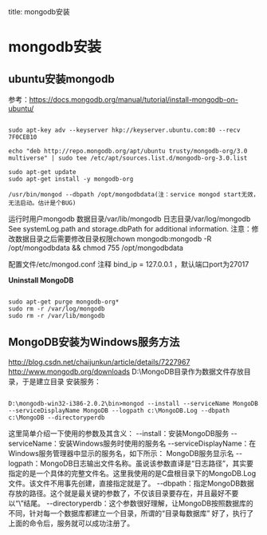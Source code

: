 title: mongodb安装 

#  mongodb安装 
##  ubuntu安装mongodb 
参考：https://docs.mongodb.org/manual/tutorial/install-mongodb-on-ubuntu/
```

sudo apt-key adv --keyserver hkp://keyserver.ubuntu.com:80 --recv 7F0CEB10

echo "deb http://repo.mongodb.org/apt/ubuntu trusty/mongodb-org/3.0 multiverse" | sudo tee /etc/apt/sources.list.d/mongodb-org-3.0.list

sudo apt-get update
sudo apt-get install -y mongodb-org 

/usr/bin/mongod --dbpath /opt/mongodbdata(注：service mongod start无效，无法启动。估计是个BUG)

```
运行时用户mongodb
数据目录/var/lib/mongodb 日志目录/var/log/mongodb  See systemLog.path and storage.dbPath for additional information.
注意：修改数据目录之后需要修改目录权限chown mongodb:mongodb -R /opt/mongodbdata && chmod 755 /opt/mongodbdata


配置文件/etc/mongod.conf 注释 bind_ip = 127.0.0.1 ，默认端口port为27017

**Uninstall MongoDB**
```

sudo apt-get purge mongodb-org*
sudo rm -r /var/log/mongodb
sudo rm -r /var/lib/mongodb

```


##  MongoDB安装为Windows服务方法 
http://blog.csdn.net/chaijunkun/article/details/7227967
http://www.mongodb.org/downloads
D:\MongoDB目录作为数据文件存放目录，于是建立目录
安装服务：
```

D:\mongodb-win32-i386-2.0.2\bin>mongod --install --serviceName MongoDB --serviceDisplayName MongoDB --logpath c:\MongoDB.Log --dbpath c:\MongoDB --directoryperdb  

```
这里简单介绍一下使用的参数及其含义：
--install：安装MongoDB服务
--serviceName：安装Windows服务时使用的服务名
--serviceDisplayName：在Windows服务管理器中显示的服务名，如下所示：
MongoDB服务显示名
--logpath：MongoDB日志输出文件名称。虽说该参数直译是“日志路径”，其实要指定的是一个具体的完整文件名。这里我使用的是C盘根目录下的MongoDB.Log文件。该文件不用事先创建，直接指定就是了。
--dbpath：指定MongoDB数据存放的路径。这个就是最关键的参数了，不仅该目录要存在，并且最好不要以“\”结尾。
--directoryperdb：这个参数很好理解，让MongoDB按照数据库的不同，针对每一个数据库都建立一个目录，所谓的“目录每数据库”
好了，执行了上面的命令后，服务就可以成功注册了。